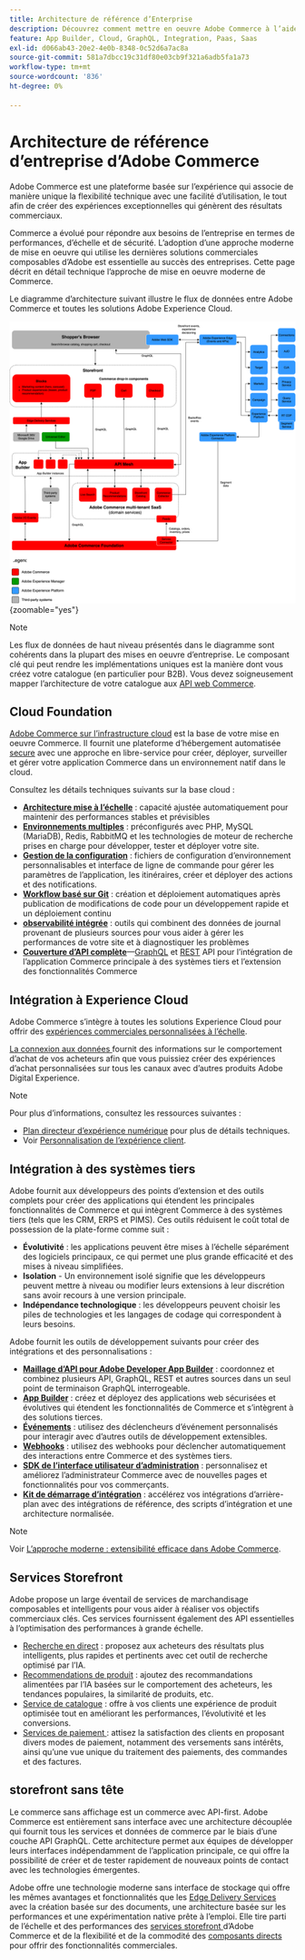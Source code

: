 ```yaml
---
title: Architecture de référence d’Enterprise
description: Découvrez comment mettre en oeuvre Adobe Commerce à l’aide de la dernière technologie de commerce composable d’Adobe.
feature: App Builder, Cloud, GraphQL, Integration, Paas, Saas
exl-id: d066ab43-20e2-4e0b-8348-0c52d6a7ac8a
source-git-commit: 581a7dbcc19c31df80e03cb9f321a6adb5fa1a73
workflow-type: tm+mt
source-wordcount: '836'
ht-degree: 0%

---
```


# Architecture de référence d’entreprise d’Adobe Commerce

Adobe Commerce est une plateforme basée sur l’expérience qui associe de manière unique la flexibilité technique avec une facilité d’utilisation, le tout afin de créer des expériences exceptionnelles qui génèrent des résultats commerciaux.

Commerce a évolué pour répondre aux besoins de l’entreprise en termes de performances, d’échelle et de sécurité. L’adoption d’une approche moderne de mise en oeuvre qui utilise les dernières solutions commerciales composables d’Adobe est essentielle au succès des entreprises. Cette page décrit en détail technique l’approche de mise en oeuvre moderne de Commerce.

Le diagramme d’architecture suivant illustre le flux de données entre Adobe Commerce et toutes les solutions Adobe Experience Cloud.

![Diagramme architectural montrant comment Adobe Commerce se connecte aux solutions Experience Cloud](../../assets/playbooks/commerce-architecture-v3.svg){zoomable="yes"}

>[!NOTE]
>
>Les flux de données de haut niveau présentés dans le diagramme sont cohérents dans la plupart des mises en oeuvre d’entreprise. Le composant clé qui peut rendre les implémentations uniques est la manière dont vous créez votre catalogue (en particulier pour B2B). Vous devez soigneusement mapper l’architecture de votre catalogue aux [API web Commerce](https://developer.adobe.com/commerce/webapi/get-started/).

## Cloud Foundation

[Adobe Commerce sur l’infrastructure cloud](https://experienceleague.adobe.com/en/docs/commerce-cloud-service/user-guide/overview) est la base de votre mise en oeuvre Commerce. Il fournit une plateforme d’hébergement automatisée [secure](../../security-and-compliance/shared-responsibility.md) avec une approche en libre-service pour créer, déployer, surveiller et gérer votre application Commerce dans un environnement natif dans le cloud.

Consultez les détails techniques suivants sur la base cloud :

- [**Architecture mise à l’échelle**](https://experienceleague.adobe.com/en/docs/commerce-cloud-service/user-guide/architecture/scaled-architecture) : capacité ajustée automatiquement pour maintenir des performances stables et prévisibles
- [**Environnements multiples**](https://experienceleague.adobe.com/en/docs/commerce-cloud-service/user-guide/architecture/pro-architecture) : préconfigurés avec PHP, MySQL (MariaDB), Redis, RabbitMQ et les technologies de moteur de recherche prises en charge pour développer, tester et déployer votre site.
- [**Gestion de la configuration**](https://experienceleague.adobe.com/en/docs/commerce-cloud-service/user-guide/configure/overview) : fichiers de configuration d’environnement personnalisables et interface de ligne de commande pour gérer les paramètres de l’application, les itinéraires, créer et déployer des actions et des notifications.
- [**Workflow basé sur Git**](https://experienceleague.adobe.com/en/docs/commerce-cloud-service/user-guide/architecture/pro-develop-deploy-workflow) : création et déploiement automatiques après publication de modifications de code pour un développement rapide et un déploiement continu
- [**observabilité intégrée**](https://experienceleague.adobe.com/en/docs/commerce-cloud-service/user-guide/monitor/performance) : outils qui combinent des données de journal provenant de plusieurs sources pour vous aider à gérer les performances de votre site et à diagnostiquer les problèmes
- [**Couverture d’API complète**](https://developer.adobe.com/commerce/webapi/get-started/)—[GraphQL](https://developer.adobe.com/commerce/webapi/graphql/) et [REST](https://developer.adobe.com/commerce/webapi/rest) API pour l’intégration de l’application Commerce principale à des systèmes tiers et l’extension des fonctionnalités Commerce

## Intégration à Experience Cloud

Adobe Commerce s’intègre à toutes les solutions Experience Cloud pour offrir des [expériences commerciales personnalisées à l’échelle](https://experienceleague.adobe.com/en/docs/commerce-admin/customers/customers-menu/personalize-scale#customers-menu).

[ La connexion aux données ](https://experienceleague.adobe.com/en/docs/commerce-merchant-services/data-connection/overview) fournit des informations sur le comportement d’achat de vos acheteurs afin que vous puissiez créer des expériences d’achat personnalisées sur tous les canaux avec d’autres produits Adobe Digital Experience.

>[!NOTE]
>
>Pour plus d’informations, consultez les ressources suivantes :
>
>- [Plan directeur d’expérience numérique](https://experienceleague.adobe.com/en/docs/blueprints-learn/architecture/overview) pour plus de détails techniques.
>- Voir [Personnalisation de l’expérience client](https://experienceleague.adobe.com/en/docs/events/the-skill-exchange-recordings/commerce/aug2024/personalization).


## Intégration à des systèmes tiers

Adobe fournit aux développeurs des points d’extension et des outils complets pour créer des applications qui étendent les principales fonctionnalités de Commerce et qui intègrent Commerce à des systèmes tiers (tels que les CRM, ERPS et PIMS). Ces outils réduisent le coût total de possession de la plate-forme comme suit :

- **Évolutivité** : les applications peuvent être mises à l’échelle séparément des logiciels principaux, ce qui permet une plus grande efficacité et des mises à niveau simplifiées.
- **Isolation** - Un environnement isolé signifie que les développeurs peuvent mettre à niveau ou modifier leurs extensions à leur discrétion sans avoir recours à une version principale.
- **Indépendance technologique** : les développeurs peuvent choisir les piles de technologies et les langages de codage qui correspondent à leurs besoins.

Adobe fournit les outils de développement suivants pour créer des intégrations et des personnalisations :

- [**Maillage d’API pour Adobe Developer App Builder**](https://developer.adobe.com/graphql-mesh-gateway/) : coordonnez et combinez plusieurs API, GraphQL, REST et autres sources dans un seul point de terminaison GraphQL interrogeable.
- [**App Builder**](https://developer.adobe.com/app-builder/docs/overview/) : créez et déployez des applications web sécurisées et évolutives qui étendent les fonctionnalités de Commerce et s’intègrent à des solutions tierces.
- [**Événements**](https://developer.adobe.com/commerce/extensibility/events/) : utilisez des déclencheurs d’événement personnalisés pour interagir avec d’autres outils de développement extensibles.
- [**Webhooks**](https://developer.adobe.com/commerce/extensibility/webhooks/) : utilisez des webhooks pour déclencher automatiquement des interactions entre Commerce et des systèmes tiers.
- [**SDK de l’interface utilisateur d’administration**](https://developer.adobe.com/commerce/extensibility/admin-ui-sdk/) : personnalisez et améliorez l’administrateur Commerce avec de nouvelles pages et fonctionnalités pour vos commerçants.
- [**Kit de démarrage d’intégration**](https://developer.adobe.com/commerce/extensibility/starter-kit/) : accélérez vos intégrations d’arrière-plan avec des intégrations de référence, des scripts d’intégration et une architecture normalisée.

>[!NOTE]
>
>Voir [L’approche moderne : extensibilité efficace dans Adobe Commerce](https://experienceleague.adobe.com/en/docs/events/the-skill-exchange-recordings/commerce/aug2024/extensibility).

## Services Storefront

Adobe propose un large éventail de services de marchandisage composables et intelligents pour vous aider à réaliser vos objectifs commerciaux clés. Ces services fournissent également des API essentielles à l’optimisation des performances à grande échelle.

- [Recherche en direct](https://experienceleague.adobe.com/en/docs/commerce-merchant-services/live-search/overview) : proposez aux acheteurs des résultats plus intelligents, plus rapides et pertinents avec cet outil de recherche optimisé par l’IA.
- [Recommendations de produit](https://experienceleague.adobe.com/en/docs/commerce-merchant-services/product-recommendations/overview) : ajoutez des recommandations alimentées par l’IA basées sur le comportement des acheteurs, les tendances populaires, la similarité de produits, etc.
- [Service de catalogue](https://experienceleague.adobe.com/en/docs/commerce-merchant-services/catalog-service/guide-overview) : offre à vos clients une expérience de produit optimisée tout en améliorant les performances, l’évolutivité et les conversions.
- [ Services de paiement ](https://experienceleague.adobe.com/en/docs/commerce-merchant-services/payment-services/guide-overview) : attisez la satisfaction des clients en proposant divers modes de paiement, notamment des versements sans intérêts, ainsi qu’une vue unique du traitement des paiements, des commandes et des factures.

## storefront sans tête

Le commerce sans affichage est un commerce avec API-first. Adobe Commerce est entièrement sans interface avec une architecture découplée qui fournit tous les services et données de commerce par le biais d’une couche API GraphQL. Cette architecture permet aux équipes de développer leurs interfaces indépendamment de l’application principale, ce qui offre la possibilité de créer et de tester rapidement de nouveaux points de contact avec les technologies émergentes.

Adobe offre une technologie moderne sans interface de stockage qui offre les mêmes avantages et fonctionnalités que les [Edge Delivery Services](https://www.aem.live/home) avec la création basée sur des documents, une architecture basée sur les performances et une expérimentation native prête à l’emploi. Elle tire parti de l’échelle et des performances des [ services storefront ](#storefront-services) d’Adobe Commerce et de la flexibilité et de la commodité des [ composants directs](https://experienceleague.adobe.com/developer/commerce/storefront/) pour offrir des fonctionnalités commerciales.

